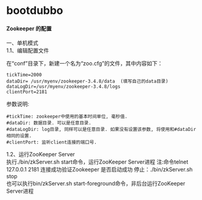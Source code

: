 # bootdubbo

#### Zookeeper 的配置  
一、单机模式  
1.1、编辑配置文件  

在“conf”目录下，新建一个名为“zoo.cfg”的文件，其中内容如下：

```
tickTime=2000  
dataDir= /usr/myenv/zookeeper-3.4.8/data  (填写自己的data目录)  
dataLogDir=/usr/myenv/zookeeper-3.4.8/logs  
clientPort=2181
```

参数说明:  
```
#tickTime: zookeeper中使用的基本时间单位, 毫秒值.
#dataDir: 数据目录. 可以是任意目录.
#dataLogDir: log目录, 同样可以是任意目录. 如果没有设置该参数, 将使用和#dataDir相同的设置.
#clientPort: 监听client连接的端口号.
```
1.2、运行ZooKeeper Server  
 执行./bin/zkServer.sh start命令，运行ZooKeeper Server进程 
 注:命令telnet 127.0.0.1 2181 连接成功验证Zookeeper 是否启动成功
 停止：./bin/zkServer.sh stop  
 也可以执行bin/zkServer.sh start-foreground命令，非后台运行ZooKeeper Server进程  